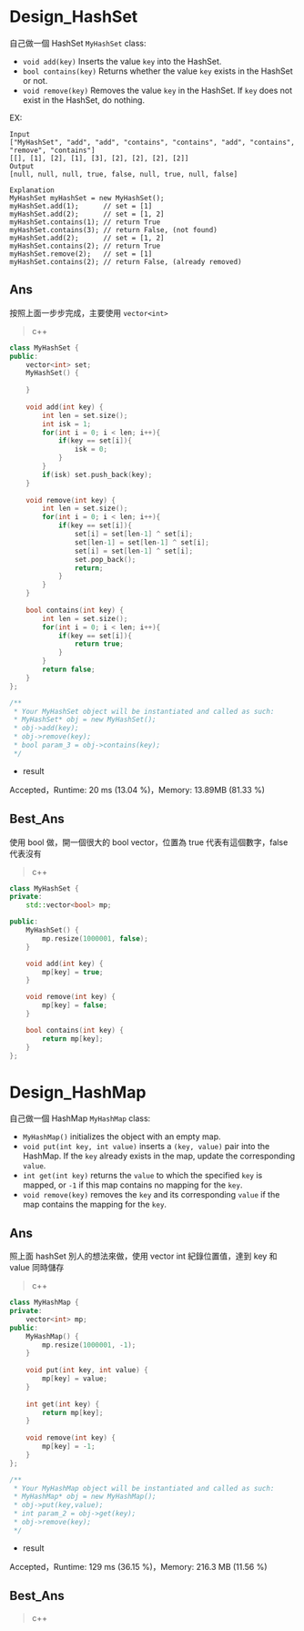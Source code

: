 # Design_HashSet

自己做一個 HashSet `MyHashSet` class:

- `void add(key)` Inserts the value `key` into the HashSet.
- `bool contains(key)` Returns whether the value `key` exists in the HashSet or not.
- `void remove(key)` Removes the value `key` in the HashSet. If `key` does not exist in the HashSet, do nothing.

EX:

```
Input
["MyHashSet", "add", "add", "contains", "contains", "add", "contains", "remove", "contains"]
[[], [1], [2], [1], [3], [2], [2], [2], [2]]
Output
[null, null, null, true, false, null, true, null, false]

Explanation
MyHashSet myHashSet = new MyHashSet();
myHashSet.add(1);      // set = [1]
myHashSet.add(2);      // set = [1, 2]
myHashSet.contains(1); // return True
myHashSet.contains(3); // return False, (not found)
myHashSet.add(2);      // set = [1, 2]
myHashSet.contains(2); // return True
myHashSet.remove(2);   // set = [1]
myHashSet.contains(2); // return False, (already removed)
```



## Ans

按照上面一步步完成，主要使用 `vector<int>`

> c++

```c++
class MyHashSet {
public:
    vector<int> set;
    MyHashSet() {
        
    }
    
    void add(int key) {
        int len = set.size();
        int isk = 1;
        for(int i = 0; i < len; i++){
            if(key == set[i]){
                isk = 0;              
            }
        }          
        if(isk) set.push_back(key);
    }
    
    void remove(int key) {
        int len = set.size();
        for(int i = 0; i < len; i++){
            if(key == set[i]){
                set[i] = set[len-1] ^ set[i];
                set[len-1] = set[len-1] ^ set[i];
                set[i] = set[len-1] ^ set[i];
                set.pop_back();
                return;
            }
        }  
    }
    
    bool contains(int key) {
        int len = set.size();
        for(int i = 0; i < len; i++){
            if(key == set[i]){
                return true; 
            }
        }  
        return false;
    }
};

/**
 * Your MyHashSet object will be instantiated and called as such:
 * MyHashSet* obj = new MyHashSet();
 * obj->add(key);
 * obj->remove(key);
 * bool param_3 = obj->contains(key);
 */
```

* result

Accepted，Runtime: 20 ms (13.04 %)，Memory: 13.89MB (81.33 %)



## Best_Ans

使用 bool 做，開一個很大的 bool vector，位置為 true 代表有這個數字，false 代表沒有

> c++

```c++
class MyHashSet {
private:
    std::vector<bool> mp;

public:
    MyHashSet() {
        mp.resize(1000001, false);
    }

    void add(int key) {
        mp[key] = true;
    }

    void remove(int key) {
        mp[key] = false;
    }

    bool contains(int key) {
        return mp[key];
    }
};
```



# Design_HashMap

自己做一個 HashMap `MyHashMap` class:

- `MyHashMap()` initializes the object with an empty map.
- `void put(int key, int value)` inserts a `(key, value)` pair into the HashMap. If the `key` already exists in the map, update the corresponding `value`.
- `int get(int key)` returns the `value` to which the specified `key` is mapped, or `-1` if this map contains no mapping for the `key`.
- `void remove(key)` removes the `key` and its corresponding `value` if the map contains the mapping for the `key`.

## Ans

照上面 hashSet 別人的想法來做，使用 vector int 紀錄位置值，達到 key 和 value 同時儲存

> c++

```c++
class MyHashMap {
private:
    vector<int> mp;
public:
    MyHashMap() {
        mp.resize(1000001, -1);
    }
    
    void put(int key, int value) {
        mp[key] = value;
    }
    
    int get(int key) {
        return mp[key];
    }
    
    void remove(int key) {
        mp[key] = -1;
    }
};

/**
 * Your MyHashMap object will be instantiated and called as such:
 * MyHashMap* obj = new MyHashMap();
 * obj->put(key,value);
 * int param_2 = obj->get(key);
 * obj->remove(key);
 */
```

* result

Accepted，Runtime: 129 ms (36.15 %)，Memory: 216.3 MB (11.56 %)



## Best_Ans

> c++

```c++

```
